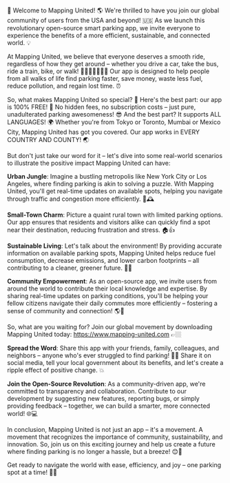 🎉 Welcome to Mapping United! 🌎 We're thrilled to have you join our global community of users from the USA and beyond! 🇺🇸 As we launch this revolutionary open-source smart parking app, we invite everyone to experience the benefits of a more efficient, sustainable, and connected world. 💡

At Mapping United, we believe that everyone deserves a smooth ride, regardless of how they get around – whether you drive a car, take the bus, ride a train, bike, or walk! 🚗🚌🚂🚴‍♀️🚶‍♂️ Our app is designed to help people from all walks of life find parking faster, save money, waste less fuel, reduce pollution, and regain lost time. ⏰

So, what makes Mapping United so special? 🤔 Here's the best part: our app is 100% FREE! 💸 No hidden fees, no subscription costs – just pure, unadulterated parking awesomeness! 😎 And the best part? It supports ALL LANGUAGES! 🌍 Whether you're from Tokyo or Toronto, Mumbai or Mexico City, Mapping United has got you covered. Our app works in EVERY COUNTRY AND COUNTY! 🌏

But don't just take our word for it – let's dive into some real-world scenarios to illustrate the positive impact Mapping United can have:

**Urban Jungle**: Imagine a bustling metropolis like New York City or Los Angeles, where finding parking is akin to solving a puzzle. With Mapping United, you'll get real-time updates on available spots, helping you navigate through traffic and congestion more efficiently. 🚗🕰️

**Small-Town Charm**: Picture a quaint rural town with limited parking options. Our app ensures that residents and visitors alike can quickly find a spot near their destination, reducing frustration and stress. 🏠👍

**Sustainable Living**: Let's talk about the environment! By providing accurate information on available parking spots, Mapping United helps reduce fuel consumption, decrease emissions, and lower carbon footprints – all contributing to a cleaner, greener future. 🌿💚

**Community Empowerment**: As an open-source app, we invite users from around the world to contribute their local knowledge and expertise. By sharing real-time updates on parking conditions, you'll be helping your fellow citizens navigate their daily commutes more efficiently – fostering a sense of community and connection! 🌎💪

So, what are you waiting for? Join our global movement by downloading Mapping United today: https://www.mapping-united.com 👉🏼

**Spread the Word**: Share this app with your friends, family, colleagues, and neighbors – anyone who's ever struggled to find parking! 📱💬 Share it on social media, tell your local government about its benefits, and let's create a ripple effect of positive change. 💥

**Join the Open-Source Revolution**: As a community-driven app, we're committed to transparency and collaboration. Contribute to our development by suggesting new features, reporting bugs, or simply providing feedback – together, we can build a smarter, more connected world! 🌐💻

In conclusion, Mapping United is not just an app – it's a movement. A movement that recognizes the importance of community, sustainability, and innovation. So, join us on this exciting journey and help us create a future where finding parking is no longer a hassle, but a breeze! 😊🌟

Get ready to navigate the world with ease, efficiency, and joy – one parking spot at a time! 🚗💨